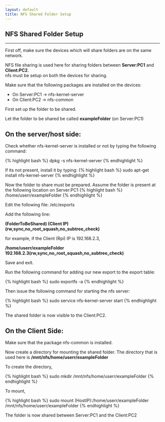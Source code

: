 ```yaml
---
layout: default
title: NFS Shared Folder Setup
---
```


## NFS Shared Folder Setup
<hr>

First off, make sure the devices which will share folders are on the same network.

NFS file sharing is used here for sharing folders between <b>Server:PC1</b> and <b>Client:PC2</b>.
<br>
nfs must be setup on both the devices for sharing.

Make sure that the following packages are installed on the devices:

 - On Server:PC1 -> nfs-kernel-server
 - On Client:PC2 -> nfs-common

First set up the folder to be shared.

Let the folder to be shared be called <b>exampleFolder</b> (on Server:PC1)

<h2>On the server/host side:</h2>
Check whether nfs-kernel-server is installed or not by typing the following command:

{% highlight bash %}
dpkg -s nfs-kernel-server
{% endhighlight %}

If its not present, install it by typing:
{% highlight bash %}
sudo apt-get install nfs-kernel-server
{% endhighlight %}

Now the folder to share must be prepared. Assume the folder is present at the following location on Server:PC1
{% highlight bash %}
/home/userr/exampleFolder
{% endhighlight %}

Edit the following file: /etc/exports

Add the following line:

<b style="font-size: 14px;">(FolderToBeShared) (Client IP)(rw,sync,no_root_squash,no_subtree_check)</b>

for example, if the Client (Rpi) IP is 192.168.2.3,

<b style="font-size: 14px;">/home/userr/exampleFolder 192.168.2.3(rw,sync,no_root_squash,no_subtree_check)</b>

Save and exit.

Run the following command for adding our new export to the export table:

{% highlight bash %}
sudo exportfs -a
{% endhighlight %}

Then issue the following command for starting the nfs server:

{% highlight bash %}
sudo service nfs-kernel-server start
{% endhighlight %}

The shared folder is now visible to the Client:PC2.

<h2>On the Client Side:</h2>

Make sure that the package nfs-common is installed.

Now create a directory for mounting the shared folder. The directory that is used here is <b>/mnt/nfs/home/userr/exampleFolder</b>

To create the directory,

{% highlight bash %}
sudo mkdir /mnt/nfs/home/userr/exampleFolder
{% endhighlight %}

To mount,

{% highlight bash %}
sudo mount (HostIP):/home/userr/exampleFolder /mnt/nfs/home/userr/exampleFolder
{% endhighlight %}

The folder is now shared between Server:PC1 and the Client:PC2
